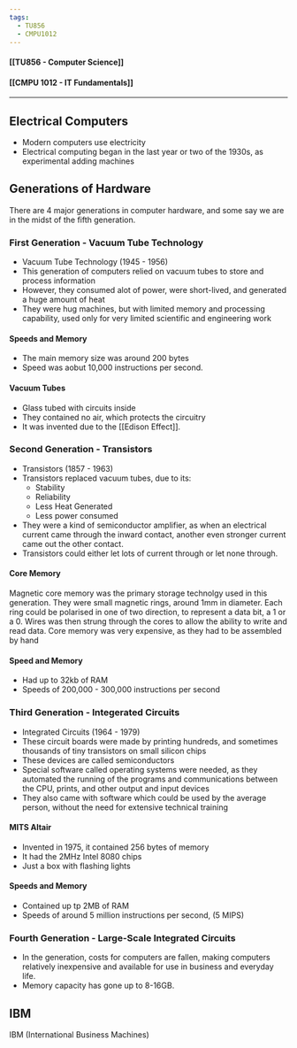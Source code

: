```yaml
---
tags:
  - TU856
  - CMPU1012
---
```

#### [[TU856 - Computer Science]]
#### [[CMPU 1012 - IT Fundamentals]]

---

## Electrical Computers
- Modern computers use electricity
- Electrical computing began in the last year or two of the 1930s, as experimental adding machines

## Generations of Hardware
There are 4 major generations in computer hardware, and some say we are in the midst of the fifth generation.

### First Generation - Vacuum Tube Technology
- Vacuum Tube Technology (1945 - 1956)
- This generation of computers relied on vacuum tubes to store and process information
- However, they consumed alot of power,  were short-lived, and generated a huge amount of heat
- They were hug machines, but with limited memory and processing capability, used only for very limited scientific and engineering work

#### Speeds and Memory
- The main memory size was around 200 bytes
- Speed was aobut 10,000 instructions per second.

#### Vacuum Tubes
- Glass tubed with circuits inside
- They contained no air, which protects the circuitry
- It was invented due to the [[Edison Effect]].


### Second Generation - Transistors
- Transistors (1857 - 1963)
- Transistors replaced vacuum tubes, due to its:
	- Stability
	- Reliability
	- Less Heat Generated
	- Less power consumed
- They were a kind of semiconductor amplifier, as when an electrical current came through the inward contact, another even stronger current came out the other contact.
- Transistors could either let lots of current through or let none through.

#### Core Memory
Magnetic core memory was the primary storage technolgy used in this generation.
They were small magnetic rings, around 1mm in diameter. Each ring could be polarised in one of two direction, to represent a data bit, a 1 or a 0.
Wires was then strung through the cores to allow the ability to write and read data. 
Core memory was very expensive, as they had to be assembled by hand

#### Speed and Memory
- Had up to 32kb of RAM
- Speeds of 200,000 - 300,000 instructions per second

### Third Generation - Integerated Circuits
- Integrated Circuits (1964 - 1979)
- These circuit boards were made by printing hundreds, and sometimes thousands of tiny transistors on small silicon chips
- These devices are called semiconductors
- Special software called operating systems were needed, as they automated the running of the programs and communications between the CPU, prints, and other output and input devices
- They also came with software which could be used by the average person, without the need for extensive technical training

#### MITS Altair
- Invented in 1975, it contained 256 bytes of memory
- It had the 2MHz Intel 8080 chips
- Just a box with flashing lights

#### Speeds and Memory
- Contained up tp 2MB of RAM
- Speeds of around 5 million instructions per second, (5 MIPS)


### Fourth Generation - Large-Scale Integrated Circuits
- In the generation, costs for computers are fallen, making computers relatively inexpensive and available for use in business and everyday life.
- Memory capacity has gone up to 8-16GB.

## IBM
IBM (International Business Machines)


